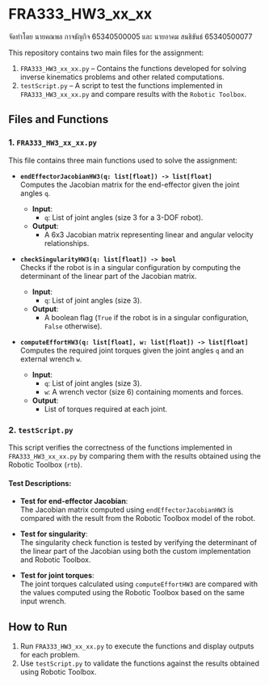 
# FRA333_HW3_xx_xx
จัดทำโดย นายคณพล กาจธัญกิจ 65340500005 และ นายอาคม สนธิขันธ์ 65340500077

This repository contains two main files for the assignment:

1. `FRA333_HW3_xx_xx.py` – Contains the functions developed for solving inverse kinematics problems and other related computations.
2. `testScript.py` – A script to test the functions implemented in `FRA333_HW3_xx_xx.py` and compare results with the `Robotic Toolbox`.

## Files and Functions

### 1. `FRA333_HW3_xx_xx.py`
This file contains three main functions used to solve the assignment:

- **`endEffectorJacobianHW3(q: list[float]) -> list[float]`**  
  Computes the Jacobian matrix for the end-effector given the joint angles `q`.
  - **Input**:  
    - `q`: List of joint angles (size 3 for a 3-DOF robot).
  - **Output**:  
    - A 6x3 Jacobian matrix representing linear and angular velocity relationships.
  
- **`checkSingularityHW3(q: list[float]) -> bool`**  
  Checks if the robot is in a singular configuration by computing the determinant of the linear part of the Jacobian matrix.
  - **Input**:  
    - `q`: List of joint angles (size 3).
  - **Output**:  
    - A boolean flag (`True` if the robot is in a singular configuration, `False` otherwise).
  
- **`computeEffortHW3(q: list[float], w: list[float]) -> list[float]`**  
  Computes the required joint torques given the joint angles `q` and an external wrench `w`.
  - **Input**:  
    - `q`: List of joint angles (size 3).
    - `w`: A wrench vector (size 6) containing moments and forces.
  - **Output**:  
    - List of torques required at each joint.

### 2. `testScript.py`
This script verifies the correctness of the functions implemented in `FRA333_HW3_xx_xx.py` by comparing them with the results obtained using the Robotic Toolbox (`rtb`).

#### Test Descriptions:

- **Test for end-effector Jacobian**:  
  The Jacobian matrix computed using `endEffectorJacobianHW3` is compared with the result from the Robotic Toolbox model of the robot.

- **Test for singularity**:  
  The singularity check function is tested by verifying the determinant of the linear part of the Jacobian using both the custom implementation and Robotic Toolbox.

- **Test for joint torques**:  
  The joint torques calculated using `computeEffortHW3` are compared with the values computed using the Robotic Toolbox based on the same input wrench.

## How to Run

1. Run `FRA333_HW3_xx_xx.py` to execute the functions and display outputs for each problem.
2. Use `testScript.py` to validate the functions against the results obtained using Robotic Toolbox.
